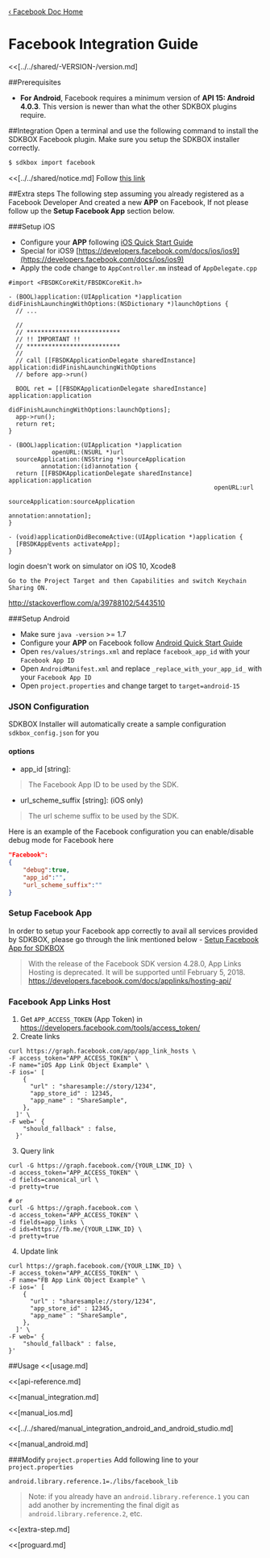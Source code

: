 [&#8249; Facebook Doc Home](./)

<h1>Facebook Integration Guide</h1>
<<[../../shared/-VERSION-/version.md]

##Prerequisites
* __For Android__, Facebook requires a minimum version of __API 15: Android 4.0.3__. This version is newer than what the other SDKBOX plugins require.

##Integration
Open a terminal and use the following command to install the SDKBOX Facebook plugin. Make sure you setup the SDKBOX installer correctly.
```bash
$ sdkbox import facebook
```

<<[../../shared/notice.md]
Follow [this link](https://developers.facebook.com/docs/ios/ios9)

##Extra steps
The following step assuming you already registered as a Facebook Developer
And created a new __APP__ on Facebook, If not please follow up the __Setup Facebook App__ section below.

###Setup iOS
* Configure your __APP__ following [iOS Quick Start Guide](https://developers.facebook.com/quickstarts/?platform=ios)
* Special for iOS9 [https://developers.facebook.com/docs/ios/ios9](https://developers.facebook.com/docs/ios/ios9)
* Apply the code change to `AppController.mm` instead of `AppDelegate.cpp`

```
#import <FBSDKCoreKit/FBSDKCoreKit.h>

- (BOOL)application:(UIApplication *)application didFinishLaunchingWithOptions:(NSDictionary *)launchOptions {
  // ...

  //
  // **************************
  // !! IMPORTANT !!
  // **************************
  //
  // call [[FBSDKApplicationDelegate sharedInstance] application:didFinishLaunchingWithOptions
  // before app->run()

  BOOL ret = [[FBSDKApplicationDelegate sharedInstance] application:application
                                      didFinishLaunchingWithOptions:launchOptions];
  app->run();
  return ret;
}

- (BOOL)application:(UIApplication *)application
            openURL:(NSURL *)url
  sourceApplication:(NSString *)sourceApplication
         annotation:(id)annotation {
  return [[FBSDKApplicationDelegate sharedInstance] application:application
                                                         openURL:url
                                               sourceApplication:sourceApplication
                                                      annotation:annotation];
}

- (void)applicationDidBecomeActive:(UIApplication *)application {
  [FBSDKAppEvents activateApp];
}

```

login doesn't work on simulator on iOS 10, Xcode8

~~~
Go to the Project Target and then Capabilities and switch Keychain Sharing ON.
~~~
http://stackoverflow.com/a/39788102/5443510


###Setup Android
* Make sure `java -version` >= 1.7
* Configure your __APP__ on Facebook follow [Android Quick Start Guide](https://developers.facebook.com/quickstarts/?platform=android)
* Open `res/values/strings.xml` and replace `facebook_app_id` with your `Facebook App ID`
* Open `AndroidManifest.xml` and replace `_replace_with_your_app_id_` with your `Facebook App ID`
* Open `project.properties` and change target to `target=android-15`

<!--## Configuration
<<[../../shared/sdkbox_cloud.md]
<<[../../shared/remote_application_config.md]-->

### JSON Configuration
SDKBOX Installer will automatically create a sample configuration `sdkbox_config.json` for you

#### options

- app_id [string]:

> The Facebook App ID to be used by the SDK.

- url_scheme_suffix [string]: (iOS only)

> The url scheme suffix to be used by the SDK.

Here is an example of the Facebook configuration you can enable/disable debug mode for Facebook here
```json
"Facebook":
{
    "debug":true,
    "app_id":"",
    "url_scheme_suffix":""
}
```
### Setup Facebook App
In order to setup your Facebook app correctly to avail all services provided by SDKBOX, please go through the link mentioned below -
[Setup Facebook App for SDKBOX](http://blog.cocos2d-x.org/2016/07/setting-up-facebook-app-for-sdkbox-services/)
> With the release of the Facebook SDK version 4.28.0, App Links Hosting is deprecated. It will be supported until February 5, 2018.
https://developers.facebook.com/docs/applinks/hosting-api/

### Facebook App Links Host

1. Get `APP_ACCESS_TOKEN` (App Token) in https://developers.facebook.com/tools/access_token/
2. Create links

```
curl https://graph.facebook.com/app/app_link_hosts \
-F access_token="APP_ACCESS_TOKEN" \
-F name="iOS App Link Object Example" \
-F ios=' [
    {
      "url" : "sharesample://story/1234",
      "app_store_id" : 12345,
      "app_name" : "ShareSample",
    },
  ]' \
-F web=' {
    "should_fallback" : false,
  }'
```

3. Query link

```
curl -G https://graph.facebook.com/{YOUR_LINK_ID} \
-d access_token="APP_ACCESS_TOKEN" \
-d fields=canonical_url \
-d pretty=true

# or
curl -G https://graph.facebook.com \
-d access_token="APP_ACCESS_TOKEN" \
-d fields=app_links \
-d ids=https://fb.me/{YOUR_LINK_ID} \
-d pretty=true
```

4. Update link

```
curl https://graph.facebook.com/{YOUR_LINK_ID} \
-F access_token="APP_ACCESS_TOKEN" \
-F name="FB App Link Object Example" \
-F ios=' [
    {
      "url" : "sharesample://story/1234",
      "app_store_id" : 12345,
      "app_name" : "ShareSample",
    },
  ]' \
-F web=' {
    "should_fallback" : false,
}'
```

<!--<<[sdkbox-config-encrypt.md]-->

##Usage
<<[usage.md]

<<[api-reference.md]

<<[manual_integration.md]

<<[manual_ios.md]

<<[../../shared/manual_integration_android_and_android_studio.md]

<<[manual_android.md]

###Modify `project.properties`
Add following line to your `project.properties`

```
android.library.reference.1=./libs/facebook_lib
```

> Note: if you already have an `android.library.reference.1` you can add
another by incrementing the final digit as `android.library.reference.2`, etc.

<<[extra-step.md]

<<[proguard.md]
